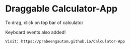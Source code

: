 # Draggable Calculator-App
 
 To drag, click on top bar of calculator
 
 Keyboard events also added!

    Visit: https://prabeengautam.github.io/Calculator-App
